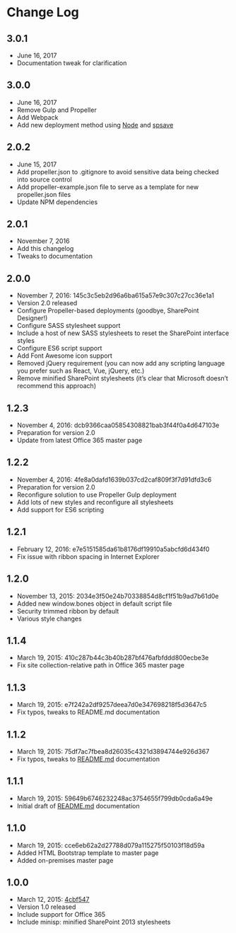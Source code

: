 # Change Log

## 3.0.1
- June 16, 2017
- Documentation tweak for clarification

## 3.0.0
- June 16, 2017
- Remove Gulp and Propeller
- Add Webpack
- Add new deployment method using [Node](https://nodejs.org/en/) and [spsave](https://github.com/s-KaiNet/spsave)

## 2.0.2
- June 15, 2017
- Add propeller.json to .gitignore to avoid sensitive data being checked into source control
- Add propeller-example.json file to serve as a template for new propeller.json files
- Update NPM dependencies

## 2.0.1
- November 7, 2016
- Add this changelog
- Tweaks to documentation

## 2.0.0
- November 7, 2016: 145c3c5eb2d96a6ba615a57e9c307c27cc36e1a1
- Version 2.0 released
- Configure Propeller-based deployments (goodbye, SharePoint Designer!)
- Configure SASS stylesheet support
- Include a host of new SASS stylesheets to reset the SharePoint
interface styles
- Configure ES6 script support
- Add Font Awesome icon support
- Removed jQuery requirement (you can now add any scripting language
you prefer such as React, Vue, jQuery, etc.)
- Remove minified SharePoint stylesheets (it’s clear that Microsoft
doesn’t recommend this approach)

## 1.2.3
- November 4, 2016: dcb9366caa05854308821bab3f44f0a4d647103e
- Preparation for version 2.0
- Update from latest Office 365 master page

## 1.2.2
- November 4, 2016: 4fe8a0dafd1639b037cd2caf809f3f7d91dfd3c6
- Preparation for version 2.0
- Reconfigure solution to use Propeller Gulp deployment
- Add lots of new styles and reconfigure all stylesheets
- Add support for ES6 scripting

## 1.2.1
- February 12, 2016: e7e5151585da61b8176df19910a5abcfd6d434f0
- Fix issue with ribbon spacing in Internet Explorer

## 1.2.0
- November 13, 2015: 2034e3f50e24b70338854d8cf1f51b9ad7b61d0e
- Added new window.bones object in default script file
- Security trimmed ribbon by default
- Various style changes

## 1.1.4
- March 19, 2015: 410c287b44c3b40b287bf476afbfddd800ecbe3e
- Fix site collection-relative path in Office 365 master page

## 1.1.3
- March 19, 2015: e7f242a2df9257deea7d0e347698218f5d3647c5
- Fix typos, tweaks to README.md documentation

## 1.1.2
- March 19, 2015: 75df7ac7fbea8d26035c4321d3894744e926d367
- Fix typos, tweaks to [README.md](./README.md) documentation

## 1.1.1
- March 19, 2015: 59649b6746232248ac3754655f799db0cda6a49e
- Initial draft of [README.md](./README.md) documentation

## 1.1.0
- March 19, 2015: cce6eb62a2d27788d079a115275f50103f18d59a
- Added HTML Bootstrap template to master page
- Added on-premises master page

## 1.0.0
- March 12, 2015: [4cbf547](4cbf547)
- Version 1.0 released
- Include support for Office 365
- Include minisp: minified SharePoint 2013 stylesheets
